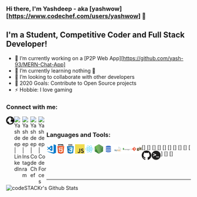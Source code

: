 ### Hi there, I'm Yashdeep - aka [yashwow][https://www.codechef.com/users/yashwow] 👋

## I'm a Student, Competitive Coder and Full Stack Developer!
- 🔭 I’m currently working on a [P2P Web App][https://github.com/yash-93/MERN-Chat-App]
- 🌱 I’m currently learning nothing 🤣
- 👯 I’m looking to collaborate with other developers
- 🥅 2020 Goals: Contribute to Open Source projects
- ⚡ Hobbie: I love gaming

### Connect with me:

[<img align="left" alt="Yashdeep" width="22px" src="https://raw.githubusercontent.com/iconic/open-iconic/master/svg/globe.svg" />][github]
[<img align="left" alt="Yashdeep | LinkedIn" width="22px" src="https://cdn.jsdelivr.net/npm/simple-icons@v3/icons/linkedin.svg" />][linkedin]
[<img align="left" alt="Yashdeep | Instagram" width="22px" src="https://cdn.jsdelivr.net/npm/simple-icons@v3/icons/instagram.svg" />][instagram]
[<img align="left" alt="Yashdeep | CodeChef" width="22px" src="https://www.stopstalk.com/stopstalk/static/images/codechef_logo.png?_rev=20200525084052" />][codechef]
[<img align="left" alt="Yashdeep | CodeForces" width="22px" src="https://www.stopstalk.com/stopstalk/static/images/codeforces_logo.png?_rev=20200525084052" />][codeforces]

<br />

### Languages and Tools:

[<img align="left" alt="Visual Studio Code" width="26px" src="https://raw.githubusercontent.com/github/explore/80688e429a7d4ef2fca1e82350fe8e3517d3494d/topics/visual-studio-code/visual-studio-code.png" />]
[<img align="left" alt="HTML5" width="26px" src="https://raw.githubusercontent.com/github/explore/80688e429a7d4ef2fca1e82350fe8e3517d3494d/topics/html/html.png" />]
[<img align="left" alt="CSS3" width="26px" src="https://raw.githubusercontent.com/github/explore/80688e429a7d4ef2fca1e82350fe8e3517d3494d/topics/css/css.png" />]
[<img align="left" alt="JavaScript" width="26px" src="https://raw.githubusercontent.com/github/explore/80688e429a7d4ef2fca1e82350fe8e3517d3494d/topics/javascript/javascript.png" />]
[<img align="left" alt="React" width="26px" src="https://raw.githubusercontent.com/github/explore/80688e429a7d4ef2fca1e82350fe8e3517d3494d/topics/react/react.png" />]
[<img align="left" alt="Node.js" width="26px" src="https://raw.githubusercontent.com/github/explore/80688e429a7d4ef2fca1e82350fe8e3517d3494d/topics/nodejs/nodejs.png" />]
[<img align="left" alt="SQL" width="26px" src="https://raw.githubusercontent.com/github/explore/80688e429a7d4ef2fca1e82350fe8e3517d3494d/topics/sql/sql.png" />]
[<img align="left" alt="MySQL" width="26px" src="https://raw.githubusercontent.com/github/explore/80688e429a7d4ef2fca1e82350fe8e3517d3494d/topics/mysql/mysql.png" />]
[<img align="left" alt="MongoDB" width="26px" src="https://raw.githubusercontent.com/github/explore/80688e429a7d4ef2fca1e82350fe8e3517d3494d/topics/mongodb/mongodb.png" />]
[<img align="left" alt="Git" width="26px" src="https://raw.githubusercontent.com/github/explore/80688e429a7d4ef2fca1e82350fe8e3517d3494d/topics/git/git.png" />]
[<img align="left" alt="GitHub" width="26px" src="https://raw.githubusercontent.com/github/explore/78df643247d429f6cc873026c0622819ad797942/topics/github/github.png" />]
[<img align="left" alt="Terminal" width="26px" src="https://raw.githubusercontent.com/github/explore/80688e429a7d4ef2fca1e82350fe8e3517d3494d/topics/terminal/terminal.png" />]

<br />
<br />

---

<img align="left" alt="codeSTACKr's Github Stats" src="https://github-readme-stats.vercel.app/api?username=yash-93&show_icons=true&hide_border=true" />

[github]: https://github.com/yash-93
[linkedin]: https://www.linkedin.com/in/yashdeep-bachhas
[instagram]: https://www.instagram.com/yashdeepbachhas
[codechef]: https://www.codechef.com/users/yashwow
[codeforces]: https://codeforces.com/profile/yashdeepbachhas93